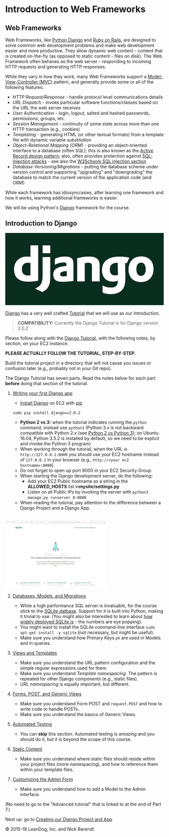 # Introduction to Web Frameworks

## Web Frameworks

Web Frameworks, like [Python Django](https://www.djangoproject.com/) and [Ruby on Rails](http://rubyonrails.org/), are designed to solve common web development problems and make web development easier and more productive.  They allow dynamic web content - content that is created on-the-fly (as opposed to static content - files on disk).  The Web Framework often behaves as the web server - responding to incoming HTTP requests and generating HTTP responses.

While they vary in how they work, many Web Frameworks support a [Model-View-Controller (MVC)](https://en.wikipedia.org/wiki/Model%E2%80%93view%E2%80%93controller) pattern, and generally provide some or all of the following features:

* *HTTP Request/Response* - handle protocol level communications details
* *URL Dispatch* - invoke particular software functions/classes based on the URL the web server receives
* *User Authentication* - login, logout, salted and hashed passwords, permissions, groups, etc.
* *Session Management* - continuity of some state across more than one HTTP transaction (e.g., cookies)
* *Templating* - generating HTML (or other textual formats) from a template file with dynamic variable substitution
* *Object-Relational Mapping (ORM)* - providing an object-oriented interface to a database (often SQL); this is also known as the [Active Record design pattern](https://en.wikipedia.org/wiki/Active_record_pattern); also, often provides protection against [SQL-injection attacks](https://en.wikipedia.org/wiki/SQL_injection) - see also the [W3Schools SQL injection section](https://www.w3schools.com/sql/sql_injection.asp)
* *Database Versioning/Migrations* - putting the database scheme under version control and supporting "upgrading" and "downgrading" the database to match the current version of the application code (and ORM)

While each framework has idiosyncrasies, after learning one framework and how it works, learning additional frameworks is easier.

We will be using Python's [Django](https://www.djangoproject.com/) framework for the course.

## Introduction to Django

![](Images/django-logo-negative.png)

[Django](https://www.djangoproject.com/) has a very well crafted [Tutorial](https://docs.djangoproject.com/en/2.0/intro/tutorial01/) that we will use as our Introduction.

> **COMPATIBILITY:** Currently the Django Tutorial is for Django version 2.0.2

Please follow along with the [Django Tutorial](https://docs.djangoproject.com/en/2.0/intro/tutorial01/), with the following notes, by section, on your EC2 instance.  

**PLEASE ACTUALLY FOLLOW THE TUTORIAL, STEP-BY-STEP.**

Build the tutorial project in a directory that will not cause you issues or confusion later (e.g., probably not in your Git repo).

The Django Tutorial has seven parts.  Read the notes below for each part **before** doing that section of the tutorial.

1. [Writing your first Django app](https://docs.djangoproject.com/en/2.0/intro/tutorial01/)

    * [Install Django](https://docs.djangoproject.com/en/2.0/topics/install/#installing-official-release) on EC2 with [pip](https://docs.djangoproject.com/en/2.0/topics/install/#installing-an-official-release-with-pip)

    ```
    sudo pip install django==2.0.2
    ```

    * **Python 2 vs 3:**  when the tutorial indicates running the `python` command, instead use `python3` (Python 3.x is not backward compatible with Python 2.x (see [Python 2 vs Python 3](https://wiki.python.org/moin/Python2orPython3)); on Ubuntu 16.04, Python 3.5.2 is installed by default, so we need to be explicit and invoke the Python 3 program)
    * When working through the tutorial, when the URL is `http://127.0.0.1:8000` you should use your EC2 hostname instead of `127.0.0.1` in your browser (e.g., `http://<your ec2 hostname>:8000`).
    * Do not forget to open up port 8000 in your EC2 Security Group.
    * When starting the Django development server, do the following:
        * Add your EC2 Public hostname as a string in the **ALLOWED_HOSTS** list in**mysite/settings.py**
        * Listen on all Public IPs by invoking the server with `python3 manage.py runserver 0:8000`
    * When reading the tutorial, pay attention to the difference between a Django Project and a Django App.
    <br/>

![](Images/django_tutorial_initial_page.gif)

2. [Databases, Models, and Migrations](https://docs.djangoproject.com/en/2.0/intro/tutorial02/)

    * While a high performance SQL server is invaluable, for the course stick to the [SQLite datbase](https://www.sqlite.org/).  Support for it is built into Python, making it trivial to use.   (You might also be interested to learn about [how widely deployed SQLite is](https://www.sqlite.org/mostdeployed.html) - the numbers are eye popping).
    * You might want to install the SQLite command-line interface `sudo apt-get install -y sqlite` (not necessary, but might be useful).
    * Make sure you understand how Primary Keys `pk` are used in Models and in queries.

3. [Views and Templates](https://docs.djangoproject.com/en/2.0/intro/tutorial03/)

    * Make sure you understand the URL pattern configuration and the simple regular expressions used for them.
    * Make sure you understand _Template namespacing_.  The pattern is repeated for other Django components (e.g., static files).
    * _URL namespacing_ is equally important, but different.

4. [Forms, POST, and Generic Views](https://docs.djangoproject.com/en/2.0/intro/tutorial04/)

    * Make sure you understand Form POST and `request.POST` and how to write code to handle POSTs..
    * Make sure you understand the basics of Generic Views.

5. [Automated Testing](https://docs.djangoproject.com/en/2.0/intro/tutorial05/)

    * You can **skip** this section.  Automated testing is *amazing* and you should do it, but it is beyond the scope of this course.
6. [Static Content](https://docs.djangoproject.com/en/2.0/intro/tutorial06/)

    * Make sure you understand where static files should reside within your project files (more namespacing), and how to reference them within your template files.

7. [Customizing the Admin Form](https://docs.djangoproject.com/en/2.0/intro/tutorial07/)

    * Make sure you understand how to add a Model to the Admin interface.

(No need to go to the "Advanced tutorial" that is linked to at the end of Part 7.)



Next up: go to [Creating our Django Project and App](../06.2_Creating_our_Django_Project_and_App/README.md)

&copy; 2015-18 LeanDog, Inc. and Nick Barendt
